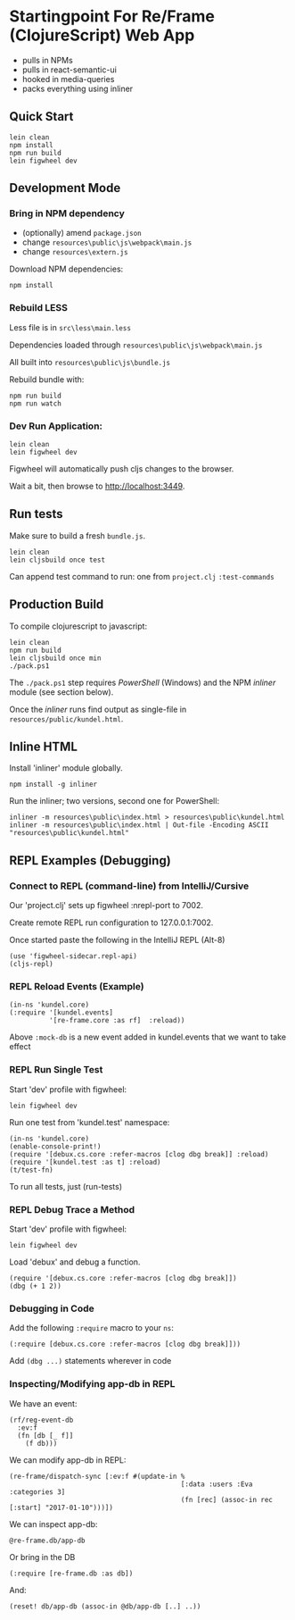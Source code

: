 # Startingpoint For Re/Frame (ClojureScript) Web App

* pulls in NPMs
* pulls in react-semantic-ui
* hooked in media-queries
* packs everything using inliner

## Quick Start

```
lein clean
npm install
npm run build
lein figwheel dev
```

## Development Mode

### Bring in NPM dependency

* (optionally) amend `package.json`
* change `resources\public\js\webpack\main.js`
* change `resources\extern.js`

Download NPM dependencies:

```
npm install
```

### Rebuild LESS

Less file is in `src\less\main.less`

Dependencies loaded through `resources\public\js\webpack\main.js`

All built into `resources\public\js\bundle.js`

Rebuild bundle with:

```
npm run build
npm run watch
```

### Dev Run Application:

```
lein clean
lein figwheel dev
```

Figwheel will automatically push cljs changes to the browser.

Wait a bit, then browse to [http://localhost:3449](http://localhost:3449).

## Run tests

Make sure to build a fresh `bundle.js`.

```
lein clean
lein cljsbuild once test
```

Can append test command to run: one from `project.clj` `:test-commands`

## Production Build

To compile clojurescript to javascript:

```
lein clean
npm run build
lein cljsbuild once min
./pack.ps1
```

The `./pack.ps1` step requires *PowerShell* (Windows) and the NPM *inliner* module (see section below).

Once the *inliner* runs find output as single-file in `resources/public/kundel.html`.

## Inline HTML

Install 'inliner' module globally.

```
npm install -g inliner
```

Run the inliner; two versions, second one for PowerShell:

```
inliner -m resources\public\index.html > resources\public\kundel.html
inliner -m resources\public\index.html | Out-file -Encoding ASCII "resources\public\kundel.html"
```

## REPL Examples (Debugging)

### Connect to REPL (command-line) from IntelliJ/Cursive

Our 'project.clj' sets up figwheel :nrepl-port to 7002.

Create remote REPL run configuration to 127.0.0.1:7002.

Once started paste the following in the IntelliJ REPL (Alt-8)

```
(use 'figwheel-sidecar.repl-api)
(cljs-repl)
```

### REPL Reload Events (Example)

```
(in-ns 'kundel.core)
(:require '[kundel.events]
          '[re-frame.core :as rf]  :reload))
```

Above `:mock-db` is a new event added in kundel.events that we want to take effect

### REPL Run Single Test

Start 'dev' profile with figwheel:

```
lein figwheel dev
```

Run one test from 'kundel.test' namespace:

```
(in-ns 'kundel.core)
(enable-console-print!)
(require '[debux.cs.core :refer-macros [clog dbg break]] :reload)
(require '[kundel.test :as t] :reload)
(t/test-fn)
```

To run all tests, just (run-tests)

### REPL Debug Trace a Method

Start 'dev' profile with figwheel:

```
lein figwheel dev
```

Load 'debux' and debug a function.

```
(require '[debux.cs.core :refer-macros [clog dbg break]])
(dbg (+ 1 2))
```

### Debugging in Code

Add the following `:require` macro to your `ns`:

```
(:require [debux.cs.core :refer-macros [clog dbg break]]))
```

Add `(dbg ...)` statements wherever in code

### Inspecting/Modifying app-db in REPL

We have an event:

```
(rf/reg-event-db
  :ev:f
  (fn [db [_ f]]
    (f db)))
```

We can modify app-db in REPL:

```
(re-frame/dispatch-sync [:ev:f #(update-in %
                                           [:data :users :Eva :categories 3]
                                           (fn [rec] (assoc-in rec [:start] "2017-01-10")))])
```

We can inspect app-db:

```
@re-frame.db/app-db
```

Or bring in the DB

```
(:require [re-frame.db :as db])
```

And:

```
(reset! db/app-db (assoc-in @db/app-db [..] ..))
```
